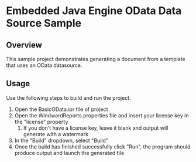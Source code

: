 # Embedded Java Engine OData Data Source Sample

## Overview
This sample project demonstrates generating a document from a template that uses an OData datasource.

## Usage
Use the following steps to build and run the project.

1. Open the BasicOData.ipr file of  project
2. Open the WindwardReports.properties file and insert your license key in the "license" property
    1. If you don't have a license key, leave it blank and output will generate with a watermark
3. In the "Build" dropdown, select "Build"
4. Once the build has finished successfully click "Run", the program should produce output and launch the generated file